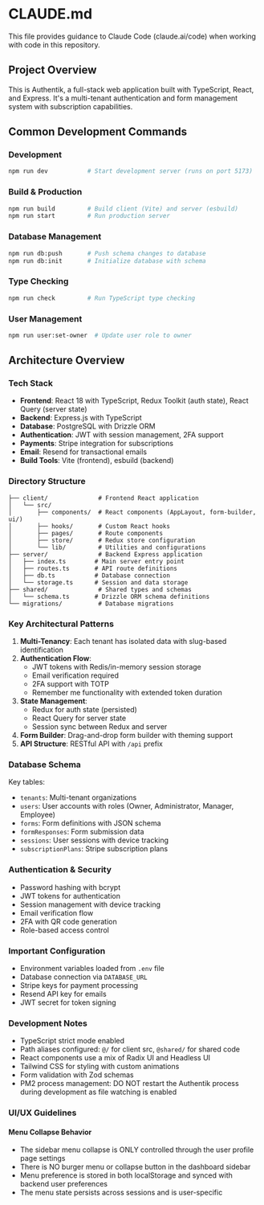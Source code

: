 # CLAUDE.md

This file provides guidance to Claude Code (claude.ai/code) when working with code in this repository.

## Project Overview

This is Authentik, a full-stack web application built with TypeScript, React, and Express. It's a multi-tenant authentication and form management system with subscription capabilities.

## Common Development Commands

### Development
```bash
npm run dev           # Start development server (runs on port 5173)
```

### Build & Production
```bash
npm run build         # Build client (Vite) and server (esbuild)
npm run start         # Run production server
```

### Database Management
```bash
npm run db:push       # Push schema changes to database
npm run db:init       # Initialize database with schema
```

### Type Checking
```bash
npm run check         # Run TypeScript type checking
```

### User Management
```bash
npm run user:set-owner  # Update user role to owner
```

## Architecture Overview

### Tech Stack
- **Frontend**: React 18 with TypeScript, Redux Toolkit (auth state), React Query (server state)
- **Backend**: Express.js with TypeScript
- **Database**: PostgreSQL with Drizzle ORM
- **Authentication**: JWT with session management, 2FA support
- **Payments**: Stripe integration for subscriptions
- **Email**: Resend for transactional emails
- **Build Tools**: Vite (frontend), esbuild (backend)

### Directory Structure
```
├── client/              # Frontend React application
│   └── src/
│       ├── components/  # React components (AppLayout, form-builder, ui/)
│       ├── hooks/       # Custom React hooks
│       ├── pages/       # Route components
│       ├── store/       # Redux store configuration
│       └── lib/         # Utilities and configurations
├── server/              # Backend Express application
│   ├── index.ts        # Main server entry point
│   ├── routes.ts       # API route definitions
│   ├── db.ts           # Database connection
│   └── storage.ts      # Session and data storage
├── shared/              # Shared types and schemas
│   └── schema.ts       # Drizzle ORM schema definitions
└── migrations/          # Database migrations
```

### Key Architectural Patterns

1. **Multi-Tenancy**: Each tenant has isolated data with slug-based identification
2. **Authentication Flow**: 
   - JWT tokens with Redis/in-memory session storage
   - Email verification required
   - 2FA support with TOTP
   - Remember me functionality with extended token duration
3. **State Management**:
   - Redux for auth state (persisted)
   - React Query for server state
   - Session sync between Redux and server
4. **Form Builder**: Drag-and-drop form builder with theming support
5. **API Structure**: RESTful API with `/api` prefix

### Database Schema

Key tables:
- `tenants`: Multi-tenant organizations
- `users`: User accounts with roles (Owner, Administrator, Manager, Employee)
- `forms`: Form definitions with JSON schema
- `formResponses`: Form submission data
- `sessions`: User sessions with device tracking
- `subscriptionPlans`: Stripe subscription plans

### Authentication & Security

- Password hashing with bcrypt
- JWT tokens for authentication
- Session management with device tracking
- Email verification flow
- 2FA with QR code generation
- Role-based access control

### Important Configuration

- Environment variables loaded from `.env` file
- Database connection via `DATABASE_URL`
- Stripe keys for payment processing
- Resend API key for emails
- JWT secret for token signing

### Development Notes

- TypeScript strict mode enabled
- Path aliases configured: `@/` for client src, `@shared/` for shared code
- React components use a mix of Radix UI and Headless UI
- Tailwind CSS for styling with custom animations
- Form validation with Zod schemas
- PM2 process management: DO NOT restart the Authentik process during development as file watching is enabled

### UI/UX Guidelines

#### Menu Collapse Behavior
- The sidebar menu collapse is ONLY controlled through the user profile page settings
- There is NO burger menu or collapse button in the dashboard sidebar
- Menu preference is stored in both localStorage and synced with backend user preferences
- The menu state persists across sessions and is user-specific